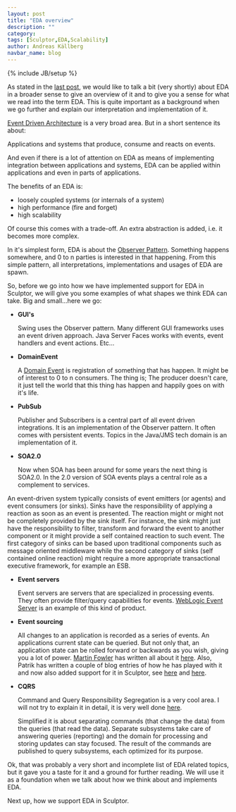 ```yaml
---
layout: post
title: "EDA overview"
description: ""
category: 
tags: [Sculptor,EDA,Scalability]
author: Andreas Källberg
navbar_name: blog
---
```

{% include JB/setup %}

As stated in the [last post][1], we would like to talk a bit (very shortly) about EDA in a broader sense to give an overview of it and to give you a sense for what we read into the term EDA. This is quite important as a background when we go further and explain our interpretation and implementation of it.

[Event Driven Architecture][10] is a very broad area. But in a short sentence its about:

Applications and systems that produce, consume and reacts on events.

And even if there is a lot of attention on EDA as means of implementing integration between applications and systems, EDA can be applied within applications and even in parts of applications.

The benefits of an EDA is:

  * loosely coupled systems (or internals of a system)
  * high performance (fire and forget)
  * high scalability

Of course this comes with a trade-off. An extra abstraction is added, i.e. it becomes more complex.

In it's simplest form, EDA is about the [Observer Pattern][2]. Something happens somewhere, and 0 to n parties is interested in that happening. From this simple pattern, all interpretations, implementations and usages of EDA are spawn.

So, before we go into how we have implemented support for EDA in Sculptor, we will give you some examples of what shapes we think EDA can take. Big and small...here we go:

* **GUI's**

  Swing uses the Observer pattern. Many different GUI frameworks uses an event driven approach. Java Server Faces works with events, event handlers and event actions. Etc...

* **DomainEvent**

  A [Domain Event][3] is registration of something that has happen. It might be of interest to 0 to n consumers. The thing is; The producer doesn't care, it just tell the world that this thing has happen and happily goes on with it's life.

* **PubSub**

  Publisher and Subscribers is a central part of all event driven integrations. It is an implementation of the Observer pattern. It often comes with persistent events. Topics in the Java/JMS tech domain is an implementation of it.

* **SOA2.0**

  Now when SOA has been around for some years the next thing is SOA2.0. In the 2.0 version of SOA events plays a central role as a complement to services.


An event-driven system typically consists of event emitters (or agents) and event consumers (or sinks). Sinks have the responsibility of applying a reaction as soon as an event is presented. The reaction might or might not be completely provided by the sink itself. For instance, the sink might just have the responsibility to filter, transform and forward the event to another component or it might provide a self contained reaction to such event. The first category of sinks can be based upon traditional components such as message oriented middleware while the second category of sinks (self contained online reaction) might require a more appropriate transactional executive framework, for example an ESB.

* **Event servers**

  Event servers are servers that are specialized in processing events. They often provide filter/query capabilities for events. [WebLogic Event Server][4] is an example of this kind of product.

* **Event sourcing**

  All changes to an application is recorded as a series of events. An applications current state can be queried. But not only that, an application state can be rolled forward or backwards as you wish, giving you a lot of power. [Martin Fowler][5] has written all about it [here][6]. Also, Patrik has written a couple of blog entries of how he has played with it and now also added support for it in Sculptor, see [here][7] and [here][8].

* **CQRS**

  Command and Query Responsibility Segregation is a very cool area. I will not try to explain it in detail, it is very well done [here][9].

  Simplified it is about separating commands (that change the data) from the queries (that read the data). Separate subsystems take care of answering queries (reporting) and the domain for processing and storing updates can stay focused. The result of the commands are published to query subsystems, each optimized for its purpose.


Ok, that was probably a very short and incomplete list of EDA related topics, but it gave you a taste for it and a ground for further reading. We will use it as a foundation when we talk about how we think about and implements EDA.

Next up, how we support EDA in Sculptor.

   [1]: /2010/07/12/eda-intro
   [2]: http://en.wikipedia.org/wiki/Observer_pattern
   [3]: http://martinfowler.com/eaaDev/DomainEvent.html
   [4]: http://docs.oracle.com/cd/E13213_01/wlevs/docs20/
   [5]: http://martinfowler.com/
   [6]: http://martinfowler.com/eaaDev/EventSourcing.html
   [7]: /2010/05/31/prototyping-event-sourcing
   [8]: /2010/06/01/event-sourcing-snapshots
   [9]: http://www.udidahan.com/2009/12/09/clarified-cqrs/
   [10]: http://en.wikipedia.org/wiki/Event-driven_architecture
